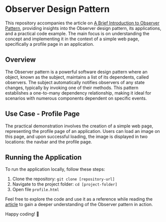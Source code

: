# Observer Design Pattern
This repository accompanies the article on [A Brief Introduction to Observer Pattern](https://javascript.plainenglish.io/observer-pattern-a-brief-introduction-cb733a13c87f), providing insights into the Observer design pattern, its applications, and a practical code example. The main focus is on understanding the concept and implementing it in the context of a simple web page, specifically a profile page in an application.

## Overview
The Observer pattern is a powerful software design pattern where an object, known as the subject, maintains a list of its dependents, called observers. The subject automatically notifies observers of any state changes, typically by invoking one of their methods. This pattern establishes a one-to-many dependency relationship, making it ideal for scenarios with numerous components dependent on specific events.

## Use Case - Profile Page
The practical demonstration involves the creation of a simple web page, representing the profile page of an application. Users can load an image on this page, and upon successful loading, the image is displayed in two locations: the navbar and the profile page.

## Running the Application
To run the application locally, follow these steps:
1. Clone the repository: `git clone [repository-url]`
2. Navigate to the project folder: `cd [project-folder]`
3. Open file `profile.html`

Feel free to explore the code and use it as a reference while reading the [article](https://javascript.plainenglish.io/observer-pattern-a-brief-introduction-cb733a13c87f) to gain a deeper understanding of the Observer pattern in action.

Happy coding! 🚀
